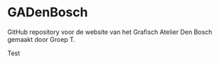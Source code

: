 # GADenBosch
GitHub repository voor de website van het Grafisch Atelier Den Bosch gemaakt door Groep T.

Test
